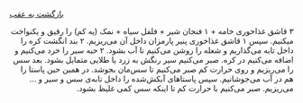 <a href="https://github.com/arm-on/plan/blob/main/ongoing/cooking.md">بازگشت به عقب</a></br>

<p style="direction:rtl !important">
۳ قاشق غذاخوری خامه + ۱ فنجان شیر + فلفل سیاه + نمک (یه کم) را رقیق و یکنواخت میکنیم. سپس ۱ قاشق غذاخوری پنیر پارمزان داخل آن می‌ریزیم.
۲ بند انگشت کره را داخل تابه می‌گذاریم و شعله را روشن می‌کنیم تا آب بشود.
۲ حبه سیر را خرد می‌کنیم و اضافه می‌کنیم در کره. صبر می‌کنیم سیر رنگش به زرد یا طلایی متمایل بشود. 
بعد سس را می‌ریزیم و روی حرارت کم صبر می‌کنیم تا سس‌مان بجوشد.
در همین حین پاستا را هم در آب می‌جوشانیم.
سپس پاستاهای آبکش‌شده را داخل تابه‌ی سس و سیر و ... می‌ریزیم. 
صبر می‌کنیم با حرارت کم تا اینکه سس کمی غلیظ بشود.
</p>